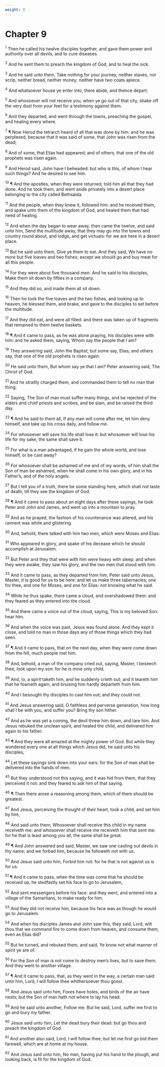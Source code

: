 ```yaml
---
weight: 9
---
```


# Chapter 9

<sup>1</sup> Then he called his twelve disciples together, and gave them power and authority over all devils, and to cure diseases. 

<sup>2</sup> And he sent them to preach the kingdom of God, and to heal the sick. 

<sup>3</sup> And he said unto them, Take nothing for your journey, neither staves, nor scrip, neither bread, neither money; neither have two coats apiece. 

<sup>4</sup> And whatsoever house ye enter into, there abide, and thence depart. 

<sup>5</sup> And whosoever will not receive you, when ye go out of that city, shake off the very dust from your feet for a testimony against them. 

<sup>6</sup> And they departed, and went through the towns, preaching the gospel, and healing every where. 

<sup>7</sup> ¶ Now Herod the tetrarch heard of all that was done by him: and he was perplexed, because that it was said of some, that John was risen from the dead; 

<sup>8</sup> And of some, that Elias had appeared; and of others, that one of the old prophets was risen again. 

<sup>9</sup> And Herod said, John have I beheaded: but who is this, of whom I hear such things? And he desired to see him. 

<sup>10</sup> ¶ And the apostles, when they were returned, told him all that they had done. And he took them, and went aside privately into a desert place belonging to the city called Bethsaida. 

<sup>11</sup> And the people, when they knew it, followed him: and he received them, and spake unto them of the kingdom of God, and healed them that had need of healing. 

<sup>12</sup> And when the day began to wear away, then came the twelve, and said unto him, Send the multitude away, that they may go into the towns and country round about, and lodge, and get victuals: for we are here in a desert place. 

<sup>13</sup> But he said unto them, Give ye them to eat. And they said, We have no more but five loaves and two fishes; except we should go and buy meat for all this people. 

<sup>14</sup> For they were about five thousand men. And he said to his disciples, Make them sit down by fifties in a company. 

<sup>15</sup> And they did so, and made them all sit down. 

<sup>16</sup> Then he took the five loaves and the two fishes, and looking up to heaven, he blessed them, and brake, and gave to the disciples to set before the multitude. 

<sup>17</sup> And they did eat, and were all filled: and there was taken up of fragments that remained to them twelve baskets. 

<sup>18</sup> ¶ And it came to pass, as he was alone praying, his disciples were with him: and he asked them, saying, Whom say the people that I am? 

<sup>19</sup> They answering said, John the Baptist; but some say, Elias; and others say, that one of the old prophets is risen again. 

<sup>20</sup> He said unto them, But whom say ye that I am? Peter answering said, The Christ of God. 

<sup>21</sup> And he straitly charged them, and commanded them to tell no man that thing; 

<sup>22</sup> Saying, The Son of man must suffer many things, and be rejected of the elders and chief priests and scribes, and be slain, and be raised the third day. 

<sup>23</sup> ¶ And he said to them all, If any man will come after me, let him deny himself, and take up his cross daily, and follow me. 

<sup>24</sup> For whosoever will save his life shall lose it: but whosoever will lose his life for my sake, the same shall save it. 

<sup>25</sup> For what is a man advantaged, if he gain the whole world, and lose himself, or be cast away? 

<sup>26</sup> For whosoever shall be ashamed of me and of my words, of him shall the Son of man be ashamed, when he shall come in his own glory, and in his Father’s, and of the holy angels. 

<sup>27</sup> But I tell you of a truth, there be some standing here, which shall not taste of death, till they see the kingdom of God. 

<sup>28</sup> ¶ And it came to pass about an eight days after these sayings, he took Peter and John and James, and went up into a mountain to pray. 

<sup>29</sup> And as he prayed, the fashion of his countenance was altered, and his raiment was white and glistering. 

<sup>30</sup> And, behold, there talked with him two men, which were Moses and Elias: 

<sup>31</sup> Who appeared in glory, and spake of his decease which he should accomplish at Jerusalem. 

<sup>32</sup> But Peter and they that were with him were heavy with sleep: and when they were awake, they saw his glory, and the two men that stood with him. 

<sup>33</sup> And it came to pass, as they departed from him, Peter said unto Jesus, Master, it is good for us to be here: and let us make three tabernacles; one for thee, and one for Moses, and one for Elias: not knowing what he said. 

<sup>34</sup> While he thus spake, there came a cloud, and overshadowed them: and they feared as they entered into the cloud. 

<sup>35</sup> And there came a voice out of the cloud, saying, This is my beloved Son: hear him. 

<sup>36</sup> And when the voice was past, Jesus was found alone. And they kept it close, and told no man in those days any of those things which they had seen. 

<sup>37</sup> ¶ And it came to pass, that on the next day, when they were come down from the hill, much people met him. 

<sup>38</sup> And, behold, a man of the company cried out, saying, Master, I beseech thee, look upon my son: for he is mine only child. 

<sup>39</sup> And, lo, a spirit taketh him, and he suddenly crieth out; and it teareth him that he foameth again, and bruising him hardly departeth from him. 

<sup>40</sup> And I besought thy disciples to cast him out; and they could not. 

<sup>41</sup> And Jesus answering said, O faithless and perverse generation, how long shall I be with you, and suffer you? Bring thy son hither. 

<sup>42</sup> And as he was yet a coming, the devil threw him down, and tare him. And Jesus rebuked the unclean spirit, and healed the child, and delivered him again to his father. 

<sup>43</sup> ¶ And they were all amazed at the mighty power of God. But while they wondered every one at all things which Jesus did, he said unto his disciples, 

<sup>44</sup> Let these sayings sink down into your ears: for the Son of man shall be delivered into the hands of men. 

<sup>45</sup> But they understood not this saying, and it was hid from them, that they perceived it not: and they feared to ask him of that saying. 

<sup>46</sup> ¶ Then there arose a reasoning among them, which of them should be greatest. 

<sup>47</sup> And Jesus, perceiving the thought of their heart, took a child, and set him by him, 

<sup>48</sup> And said unto them, Whosoever shall receive this child in my name receiveth me: and whosoever shall receive me receiveth him that sent me: for he that is least among you all, the same shall be great. 

<sup>49</sup> ¶ And John answered and said, Master, we saw one casting out devils in thy name; and we forbad him, because he followeth not with us. 

<sup>50</sup> And Jesus said unto him, Forbid him not: for he that is not against us is for us. 

<sup>51</sup> ¶ And it came to pass, when the time was come that he should be received up, he stedfastly set his face to go to Jerusalem, 

<sup>52</sup> And sent messengers before his face: and they went, and entered into a village of the Samaritans, to make ready for him. 

<sup>53</sup> And they did not receive him, because his face was as though he would go to Jerusalem. 

<sup>54</sup> And when his disciples James and John saw this, they said, Lord, wilt thou that we command fire to come down from heaven, and consume them, even as Elias did? 

<sup>55</sup> But he turned, and rebuked them, and said, Ye know not what manner of spirit ye are of. 

<sup>56</sup> For the Son of man is not come to destroy men’s lives, but to save them. And they went to another village. 

<sup>57</sup> ¶ And it came to pass, that, as they went in the way, a certain man said unto him, Lord, I will follow thee whithersoever thou goest. 

<sup>58</sup> And Jesus said unto him, Foxes have holes, and birds of the air have nests; but the Son of man hath not where to lay his head. 

<sup>59</sup> And he said unto another, Follow me. But he said, Lord, suffer me first to go and bury my father. 

<sup>60</sup> Jesus said unto him, Let the dead bury their dead: but go thou and preach the kingdom of God. 

<sup>61</sup> And another also said, Lord, I will follow thee; but let me first go bid them farewell, which are at home at my house. 

<sup>62</sup> And Jesus said unto him, No man, having put his hand to the plough, and looking back, is fit for the kingdom of God. 



